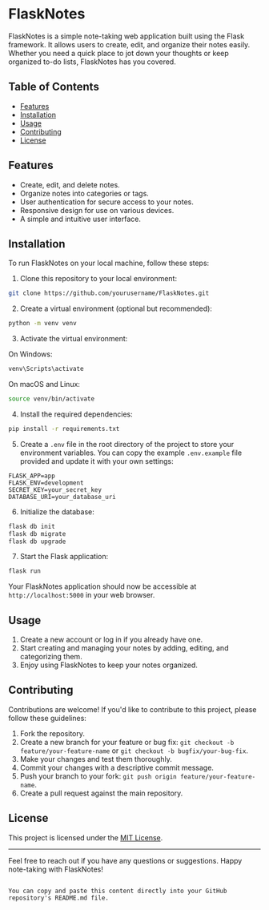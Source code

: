 # FlaskNotes

FlaskNotes is a simple note-taking web application built using the Flask framework. It allows users to create, edit, and organize their notes easily. Whether you need a quick place to jot down your thoughts or keep organized to-do lists, FlaskNotes has you covered.

## Table of Contents
- [Features](#features)
- [Installation](#installation)
- [Usage](#usage)
- [Contributing](#contributing)
- [License](#license)

## Features

- Create, edit, and delete notes.
- Organize notes into categories or tags.
- User authentication for secure access to your notes.
- Responsive design for use on various devices.
- A simple and intuitive user interface.

## Installation

To run FlaskNotes on your local machine, follow these steps:

1. Clone this repository to your local environment:

```bash
git clone https://github.com/yourusername/FlaskNotes.git
```

2. Create a virtual environment (optional but recommended):

```bash
python -m venv venv
```

3. Activate the virtual environment:

On Windows:

```bash
venv\Scripts\activate
```

On macOS and Linux:

```bash
source venv/bin/activate
```

4. Install the required dependencies:

```bash
pip install -r requirements.txt
```

5. Create a `.env` file in the root directory of the project to store your environment variables. You can copy the example `.env.example` file provided and update it with your own settings:

```plaintext
FLASK_APP=app
FLASK_ENV=development
SECRET_KEY=your_secret_key
DATABASE_URI=your_database_uri
```

6. Initialize the database:

```bash
flask db init
flask db migrate
flask db upgrade
```

7. Start the Flask application:

```bash
flask run
```

Your FlaskNotes application should now be accessible at `http://localhost:5000` in your web browser.

## Usage

1. Create a new account or log in if you already have one.
2. Start creating and managing your notes by adding, editing, and categorizing them.
3. Enjoy using FlaskNotes to keep your notes organized.

## Contributing

Contributions are welcome! If you'd like to contribute to this project, please follow these guidelines:

1. Fork the repository.
2. Create a new branch for your feature or bug fix: `git checkout -b feature/your-feature-name` or `git checkout -b bugfix/your-bug-fix`.
3. Make your changes and test them thoroughly.
4. Commit your changes with a descriptive commit message.
5. Push your branch to your fork: `git push origin feature/your-feature-name`.
6. Create a pull request against the main repository.

## License

This project is licensed under the [MIT License](LICENSE).

---

Feel free to reach out if you have any questions or suggestions. Happy note-taking with FlaskNotes!
```

You can copy and paste this content directly into your GitHub repository's README.md file.
